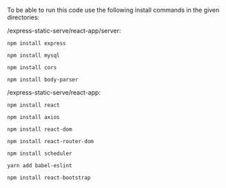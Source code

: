 To be able to run this code use the following install commands in the given directories:

/express-static-serve/react-app/server:

	npm install express

	npm install mysql

	npm install cors

	npm install body-parser

/express-static-serve/react-app:

	npm install react
	
	npm install axios
	
	npm install react-dom
	
	npm install react-router-dom
	
	npm install scheduler
	
	yarn add babel-eslint
	
	npm install react-bootstrap
	
